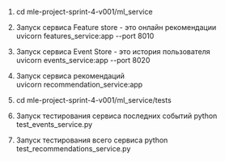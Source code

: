 
1. cd mle-project-sprint-4-v001/ml_service   

2. Запуск сервиса Feature store - это онлайн рекомендации  
uvicorn features_service:app --port 8010 

3. Запуск сервиса Event Store - это история пользователя    
uvicorn events_service:app --port 8020    
  
4. Запуск сервиса рекомендаций   
uvicorn recommendation_service:app   

1. cd mle-project-sprint-4-v001/ml_service/tests

2. Запуск тестирования сервиса последних событий 
python test_events_service.py

3. Запуск тестирования всего сервиса
python test_recommendations_service.py 
